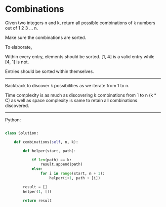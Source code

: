 # Combinations

Given two integers n and k, return all possible combinations of k numbers out
of 1 2 3 ... n.

Make sure the combinations are sorted.

To elaborate,

Within every entry, elements should be sorted. [1, 4] is a valid entry while
[4, 1] is not.

Entries should be sorted within themselves.

---

Backtrack to discover k possibilities as we iterate from 1 to n.

Time complexity is as much as discovering k combinations from 1 to n (k * C) as
well as space complexity is same to retain all combinations discovered.

---

Python:

```python

class Solution:

    def combinations(self, n, k):

        def helper(start, path):

            if len(path) == k:
                result.append(path)
            else:
                for i in range(start, n + 1):
                    helper(i+1, path + [i])

        result = []
        helper(1, [])

        return result
```
